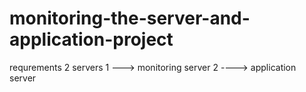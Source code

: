 # monitoring-the-server-and-application-project

requrements 
2 servers
 1 ---> monitoring server
 2 ----> application server

